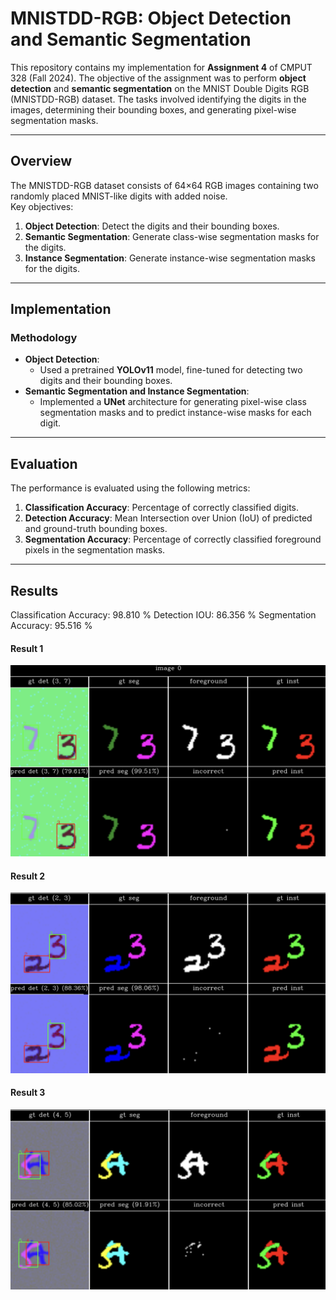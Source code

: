 # MNISTDD-RGB: Object Detection and Semantic Segmentation  

This repository contains my implementation for **Assignment 4** of CMPUT 328 (Fall 2024). The objective of the assignment was to perform **object detection** and **semantic segmentation** on the MNIST Double Digits RGB (MNISTDD-RGB) dataset. The tasks involved identifying the digits in the images, determining their bounding boxes, and generating pixel-wise segmentation masks.  

---

## Overview  

The MNISTDD-RGB dataset consists of 64×64 RGB images containing two randomly placed MNIST-like digits with added noise.  
Key objectives:  
1. **Object Detection**: Detect the digits and their bounding boxes.  
2. **Semantic Segmentation**: Generate class-wise segmentation masks for the digits.  
3. **Instance Segmentation**: Generate instance-wise segmentation masks for the digits.  

---


## Implementation  

### Methodology  

- **Object Detection**:  
  - Used a pretrained **YOLOv11** model, fine-tuned for detecting two digits and their bounding boxes.  
- **Semantic Segmentation and Instance Segmentation**:  
  - Implemented a **UNet** architecture for generating pixel-wise class segmentation masks and to predict instance-wise masks for each digit.  
---

## Evaluation  

The performance is evaluated using the following metrics:  
1. **Classification Accuracy**: Percentage of correctly classified digits.  
2. **Detection Accuracy**: Mean Intersection over Union (IoU) of predicted and ground-truth bounding boxes.  
3. **Segmentation Accuracy**: Percentage of correctly classified foreground pixels in the segmentation masks.  

---

## Results
Classification Accuracy: 98.810 %
Detection IOU: 86.356 %
Segmentation Accuracy: 95.516 %
#### Result 1  
![Example 1](result_1.png)  
#### Result 2  
![Example 2](result_2.png)  
#### Result 3  
![Example 3](result_3.png)  
